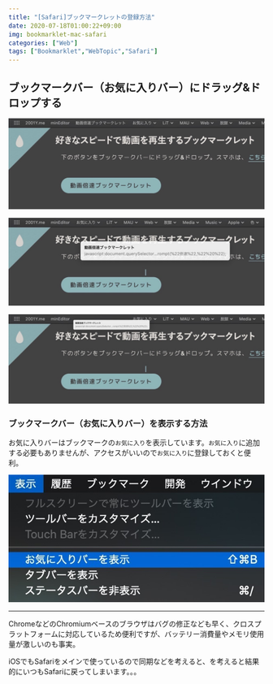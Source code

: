 ```yaml
---
title: "[Safari]ブックマークレットの登録方法"
date: 2020-07-18T01:00:22+09:00
img: bookmarklet-mac-safari
categories: ["Web"]
tags: ["Bookmarklet","WebTopic","Safari"]
---
```


## ブックマークバー（お気に入りバー）にドラッグ&ドロップする

![](../../../images/bookmarklet-mac-safari-1.jpg)

![](../../../images/bookmarklet-mac-safari-2.jpg)

![](../../../images/bookmarklet-mac-safari-3.jpg)

### ブックマークバー（お気に入りバー）を表示する方法

お気に入りバーはブックマークの`お気に入り`を表示しています。`お気に入り`に追加する必要もありませんが、アクセスがいいので`お気に入り`に登録しておくと便利。

![Safariメニューバー：表示＞お気に入りバーを表示](../../../images/bookmarklet-mac-safari-4.jpg)

***

ChromeなどのChromiumベースのブラウザはバグの修正なども早く、クロスプラットフォームに対応しているため便利ですが、バッテリー消費量やメモリ使用量が激しいのも事実。

iOSでもSafariをメインで使っているので同期などを考えると、を考えると結果的にいつもSafariに戻ってしまいます。。。